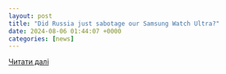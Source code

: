 ```yaml
---
layout: post
title: "Did Russia just sabotage our Samsung Watch Ultra?"
date: 2024-08-06 01:44:07 +0000
categories: [news]
---
```


[Читати далі](https://www.afr.com/technology/did-russia-just-sabotage-our-samsung-watch-ultra-20240801-p5jycr)
